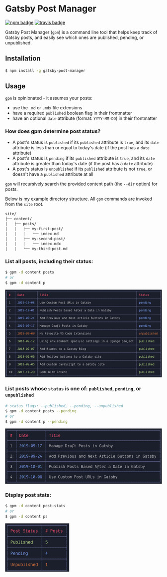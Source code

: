 # Gatsby Post Manager

[![npm badge](https://img.shields.io/npm/v/gatsby-post-manager)](https://www.npmjs.com/package/gatsby-post-manager)
[![travis badge](https://img.shields.io/travis/steven-mercatante/gatsby-post-manager)](https://travis-ci.org/steven-mercatante/gatsby-post-manager)

Gatsby Post Manager (`gpm`) is a command line tool that helps keep track of Gatsby posts, and easily see which ones are published, pending, or unpublished.

## Installation

```bash
$ npm install -g gatsby-post-manager
```

## Usage

`gpm` is opinionated - it assumes your posts:

- use the `.md` or `.mdx` file extensions
- have a required `published` boolean flag in their frontmatter
- have an optional `date` attribute (format: `YYYY-MM-DD`) in their frontmatter

### How does gpm determine post status?

- A post's status is `published` if its `published` attribute is `true`, and its `date` attribute is less than or equal to today's date (if the post has a `date` attribute)
- A post's status is `pending` if its `published` attribute is `true`, and its `date` attribute is greater than today's date (if the post has a `date` attribute)
- A post's status is `unpublished` if its `published` attribute is not `true`, or doesn't have a `published` attribute at all

`gpm` will recursively search the provided content path (the `--dir` option) for posts.

Below is my example directory structure. All `gpm` commands are invoked from the `site` root.

```
site/
├── content/
│   ├── posts/
│   |   ├── my-first-post/
│   |   |   └── index.md
│   |   ├── my-second-post/
│   |   |   └── index.mdx
│   |   └── my-third-post.md
```

### List all posts, including their status:

```bash
$ gpm -d content posts
# or
$ gpm -d content p
```

![gpm-all-posts](/images/gpm-all-posts.png)

### List posts whose `status` is one of: `published`, `pending`, or `unpublished`

```bash
# status flags: --published, --pending, --unpublished
$ gpm -d content posts --pending
# or
$ gpm -d content p --pending
```

![gpm-pending-posts](/images/gpm-pending-posts.png)

### Display post stats:

```bash
$ gpm -d content post-stats
# or
$ gpm -d content ps
```

![gpm-all-posts](/images/gpm-post-stats.png)
